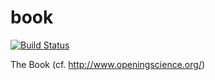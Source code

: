 book
====

[![Build Status](https://travis-ci.org/openingscience/book.png?branch=master)](https://travis-ci.org/openingscience/book)

The Book (cf. http://www.openingscience.org/)